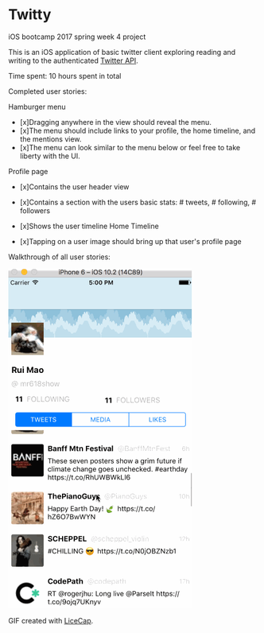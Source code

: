 # Twitty
iOS bootcamp 2017 spring week 4 project


This is an iOS application of basic twitter client exploring reading and writing to the authenticated [Twitter API](https://dev.twitter.com/rest/tools/console).

Time spent: 10 hours spent in total

Completed user stories:

Hamburger menu

* [x]Dragging anywhere in the view should reveal the menu.
* [x]The menu should include links to your profile, the home timeline, and the mentions view.
* [x]The menu can look similar to the menu below or feel free to take liberty with the UI.

Profile page

* [x]Contains the user header view
* [x]Contains a section with the users basic stats: # tweets, # following, # followers
* [x]Shows the user timeline
Home Timeline

* [x]Tapping on a user image should bring up that user's profile page

  
  
Walkthrough of all user stories:

![Video Walkthrough](Twitter_redux.gif)

GIF created with [LiceCap](http://www.cockos.com/licecap/).
